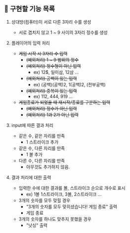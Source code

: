 ## 📌 구현할 기능 목록

1. 상대방(컴퓨터)이 서로 다른 3자리 수를 생성
    - 서로 겹치지 않고 1 ~ 9 사이의 3자리 정수를 생성

2. 플레이어의 입력 처리
    - ~~게임 시작 시 3자리 수 입력~~
        - ~~(예외처리) 1 ~ 9 범위의 정수~~
        - ~~(예외처리) 정수형이 아닌 입력~~
            - ex) 12$, 일이삼, 12삼 ...
        - ~~(예외처리) 공백이 있는 입력~~
            - ex) (공백)(공백)2, 1(공백)2, (전부공백)
        - ~~(예외처리) 중복이 있는 입력~~
          - ex) 112, 444, 919 ...
    - ~~게임종료가 되었을 때 재시작/종료를 구분하는 입력~~
        - ~~(예외처리) 정수가 아닌 입력~~
        - ~~(예외처리) 1과 2가 아닌 입력~~

3. input에 따른 결과 처리
    - 같은 수, 같은 자리를 만족
        - 1 스트라이크 추가
    - 같은 수, 다른 자리를 만족
        - 1 볼 추가
    - 다른 수, 다른 자리를 만족
        - 아무것도 추가하지 않음.

4. 결과 처리에 대한 출력
    - 입력한 수에 대한 결과를 볼, 스트라이크 순으로 개수로 표시
        - ex) 1볼 1스트라이크, 3볼, 2스트라이크 ...
    - 3개의 숫자를 모두 맞힐 경우
        - "3개의 숫자를 모두 맞히셨습니다! 게임 종료" 출력
        - 게임 종료
    - 3개의 숫자를 하나도 맞추지 못했을 경우
        - "낫싱" 출력